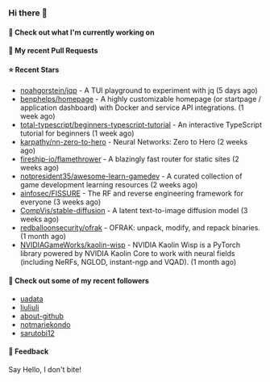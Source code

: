 ### Hi there 👋

#### 👷 Check out what I'm currently working on

#### 🔨 My recent Pull Requests


#### ⭐ Recent Stars

- [noahgorstein/jqp](https://github.com/noahgorstein/jqp) - A TUI playground to experiment with jq (5 days ago)
- [benphelps/homepage](https://github.com/benphelps/homepage) - A highly customizable homepage (or startpage / application dashboard) with Docker and service API integrations. (1 week ago)
- [total-typescript/beginners-typescript-tutorial](https://github.com/total-typescript/beginners-typescript-tutorial) - An interactive TypeScript tutorial for beginners (1 week ago)
- [karpathy/nn-zero-to-hero](https://github.com/karpathy/nn-zero-to-hero) - Neural Networks: Zero to Hero (2 weeks ago)
- [fireship-io/flamethrower](https://github.com/fireship-io/flamethrower) - A blazingly fast router for static sites (2 weeks ago)
- [notpresident35/awesome-learn-gamedev](https://github.com/notpresident35/awesome-learn-gamedev) - A curated collection of game development learning resources (2 weeks ago)
- [ainfosec/FISSURE](https://github.com/ainfosec/FISSURE) - The RF and reverse engineering framework for everyone (3 weeks ago)
- [CompVis/stable-diffusion](https://github.com/CompVis/stable-diffusion) - A latent text-to-image diffusion model (3 weeks ago)
- [redballoonsecurity/ofrak](https://github.com/redballoonsecurity/ofrak) - OFRAK: unpack, modify, and repack binaries. (1 month ago)
- [NVIDIAGameWorks/kaolin-wisp](https://github.com/NVIDIAGameWorks/kaolin-wisp) - NVIDIA Kaolin Wisp is a PyTorch library powered by NVIDIA Kaolin Core to work with neural fields (including NeRFs, NGLOD, instant-ngp and VQAD). (1 month ago)

#### 👯 Check out some of my recent followers

- [uadata](https://github.com/uadata)
- [liuliuli](https://github.com/liuliuli)
- [about-github](https://github.com/about-github)
- [notmariekondo](https://github.com/notmariekondo)
- [sarutobi12](https://github.com/sarutobi12)

#### 💬 Feedback

Say Hello, I don't bite!